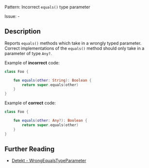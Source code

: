 Pattern: Incorrect `equals()` type parameter

Issue: -

## Description

Reports `equals()` methods which take in a wrongly typed parameter. Correct implementations of the `equals()` method should only take in a parameter of type `Any?`.

Example of **incorrect** code:

```kotlin
class Foo {

    fun equals(other: String): Boolean {
        return super.equals(other)
    }
}
```

Example of **correct** code:

```kotlin
class Foo {

    fun equals(other: Any?): Boolean {
        return super.equals(other)
    }
}
```

## Further Reading

* [Detekt - WrongEqualsTypeParameter](https://detekt.github.io/detekt/potential-bugs.html#wrongequalstypeparameter)